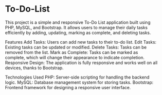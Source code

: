 # To-Do-List
This project is a simple and responsive To-Do List application built using PHP, MySQL, and Bootstrap. It allows users to manage their daily tasks efficiently by adding, updating, marking as complete, and deleting tasks.


Features
Add Tasks: Users can add new tasks to their to-do list.
Edit Tasks: Existing tasks can be updated or modified.
Delete Tasks: Tasks can be removed from the list.
Mark as Complete: Tasks can be marked as complete, which will change their appearance to indicate completion.
Responsive Design: The application is fully responsive and works well on all devices, thanks to Bootstrap.


Technologies Used
PHP: Server-side scripting for handling the backend logic.
MySQL: Database management system for storing tasks.
Bootstrap: Frontend framework for designing a responsive user interface.

